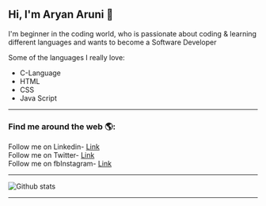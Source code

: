 ## Hi, I'm Aryan Aruni 👋
  I'm beginner in the coding world, who is passionate about coding & learning different languages and wants to become a Software Developer <br>
  
Some of the languages I really love:
<ul>
  <li>C-Language</li>
  <li>HTML</li>
  <li>CSS</li>
  <li>Java Script</li>
</ul>
<hr>

<h3> Find me around the web 🌎:</h3>
  Follow me on Linkedin- <a href="https://www.linkedin.com/in/aryanaruni/">Link</a><br>
  Follow me on Twitter- <a href ="https://twitter.com/aryanaruni">Link</a><br>
  Follow me on fbInstagram- <a href ="https://www.instagram.com/lord_._aryan/">Link</a><br>
<hr>

![Github stats](https://github-readme-stats.vercel.app/api?username=aryanaruni&show_icons=true)
 <hr>
